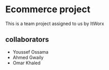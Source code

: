 # Ecommerce project

This is a team project assigned to us by ItWorx

## collaborators

- Youssef Ossama
- Ahmed Gwaily
- Omar Khaled
